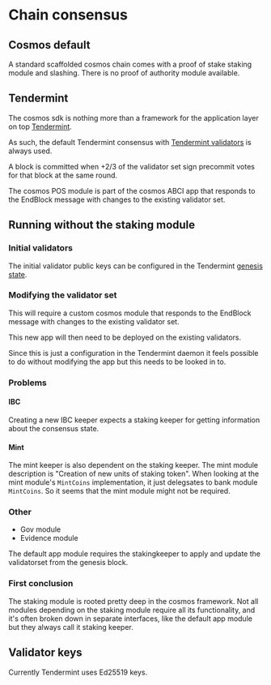 # Chain consensus

## Cosmos default

A standard scaffolded cosmos chain comes with a proof of stake staking module and slashing. There is no proof of authority module available.

## Tendermint

The cosmos sdk is nothing more than a framework for the application layer on top [Tendermint](https://tendermint.com).

As such, the default Tendermint consensus with [Tendermint validators](https://docs.tendermint.com/master/nodes/validators.html) is always used.

A block is committed when +2/3 of the validator set sign precommit votes for that block at the same round.

The cosmos POS module is part of the cosmos ABCI app that responds to the EndBlock message with changes to the existing validator set.

## Running without the staking module

### Initial validators

The initial validator public keys can be configured in the Tendermint [genesis state](https://docs.tendermint.com/master/tendermint-core/using-tendermint.html#genesis).

### Modifying the validator set

This will require a custom cosmos module that responds to the EndBlock message with changes to the existing validator set.

This new app will then need to be deployed on the existing validators.

Since this is just a configuration in the Tendermint daemon it feels possible to do without modifying the app but this needs to be looked in to.

### Problems

#### IBC

Creating a new IBC keeper expects a staking keeper for getting information about the consensus state.

#### Mint

The mint keeper is also dependent on the staking keeper.
The mint module description is "Creation of new units of staking token".
When looking at the mint module's `MintCoins` implementation, it just delegsates to bank module `MintCoins`. So it seems that the mint module might not be required.

### Other

- Gov module
- Evidence module

The default app module requires the stakingkeeper to apply and update the validatorset from the genesis block.

### First conclusion

The staking module is rooted pretty deep in the cosmos framework. Not all modules depending on the staking module require all its functionality, and it's often broken down in separate interfaces, like the default app module but they always call it staking keeper.

## Validator keys

Currently Tendermint uses Ed25519 keys.
